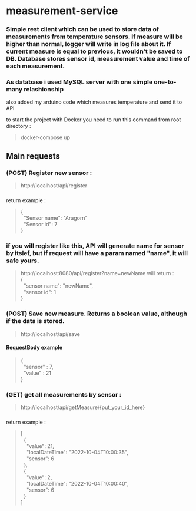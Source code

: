 # measurement-service

### Simple rest client which can be used to store data of measurements from temperature sensors. If measure will be higher than normal, logger will write in log file about it. If current measure is equal to previous, it wouldn't be saved to DB. Database stores sensor id, measurement value and time of each measurement.
### As database i used MySQL server with one simple one-to-many relashionship 
also added my arduino code which measures temperature and send it to API

to start the project with Docker you need to run this command from root directory : 
> docker-compose up

## Main requests

### (POST) Register new sensor : 
> http://localhost/api/register
### 
return example : 
> { <br>
> &nbsp;&nbsp;"Sensor name": "Aragorn"<br>
> &nbsp;&nbsp;"Sensor id": 7<br>
> }
### if you will register like this, API will generate name for sensor by itslef, but if request will have a param named "name", it will safe yours.
> http://localhost:8080/api/register?name=newName will return : <br>
> {<br>
> &nbsp;&nbsp;"sensor name": "newName",<br>
> &nbsp;&nbsp;"sensor id": 1<br>
> }


### (POST) Save new measure. Returns a boolean value, although if the data is stored.
> http://localhost/api/save
#### RequestBody example
> {<br>
> &nbsp;&nbsp;"sensor" : 7,<br>
> &nbsp;&nbsp;"value" : 21<br>
> }

### (GET) get all measurements by sensor : 
> http://localhost/api/getMeasure/{put_your_id_here}
### 
return example : 
> [<br>
> &nbsp;&nbsp;{<br>
> &nbsp;&nbsp;&nbsp;&nbsp;"value": 21,<br>
> &nbsp;&nbsp;&nbsp;&nbsp;"localDateTime": "2022-10-04T10:00:35",<br>
> &nbsp;&nbsp;&nbsp;&nbsp;"sensor": 6<br>
> &nbsp;&nbsp;},<br>
> &nbsp;&nbsp;{<br>
> &nbsp;&nbsp;&nbsp;&nbsp;"value": 2,<br>
> &nbsp;&nbsp;&nbsp;&nbsp;"localDateTime": "2022-10-04T10:00:40",<br>
> &nbsp;&nbsp;&nbsp;&nbsp;"sensor": 6<br>
> &nbsp;&nbsp;}<br>
> ]
